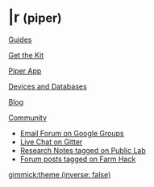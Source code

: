 # |r <small>(piper)</small> 

[Guides](index.md)

[Get the Kit](get-the-kit.md)

[Piper App](piper-app.md)

[Devices and Databases](devices-and-databases.md)

[Blog](blog.md)

[Community]()

  * [Email Forum on Google Groups](https://groups.google.com/forum/#!forum/open-pipe-kit)
  * [Live Chat on Gitter](https://gitter.im/openpipekit/openpipekit)
  * [Research Notes tagged on Public Lab](https://publiclab.org/tag/open-pipe-kit)
  * [Forum posts tagged on Farm Hack]()


[gimmick:theme (inverse: false)](flatly)

